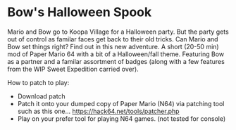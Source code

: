 # Bow's Halloween Spook
Mario and Bow go to Koopa Village for a Halloween party. But the party gets out of control as familar faces get back to their old tricks.  Can Mario and Bow set things right?  Find out in this new adventure.  A short (20-50 min) mod of Paper Mario 64 with a bit of a Halloween/fall theme.  Featuring Bow as a partner and a familar assortment of badges (along with a few features from the WIP Sweet Expedition carried over).


How to patch to play:
- Download patch
- Patch it onto your dumped copy of Paper Mario (N64) via patching tool such as this one...
https://hack64.net/tools/patcher.php
- Play on your prefer tool for playing N64 games. (not tested for console)
